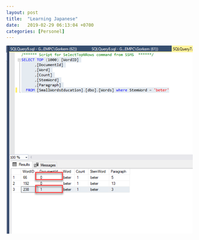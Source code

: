 ```yaml
---
layout: post
title:  "Learning Japanese"
date:   2019-02-29 06:13:04 +0700
categories: [Personel]
---
```

![Test](https://github.com/agozdogan/agozdogan.github.io/blob/master/static/img/2019-02-21_01-14-00.png)

